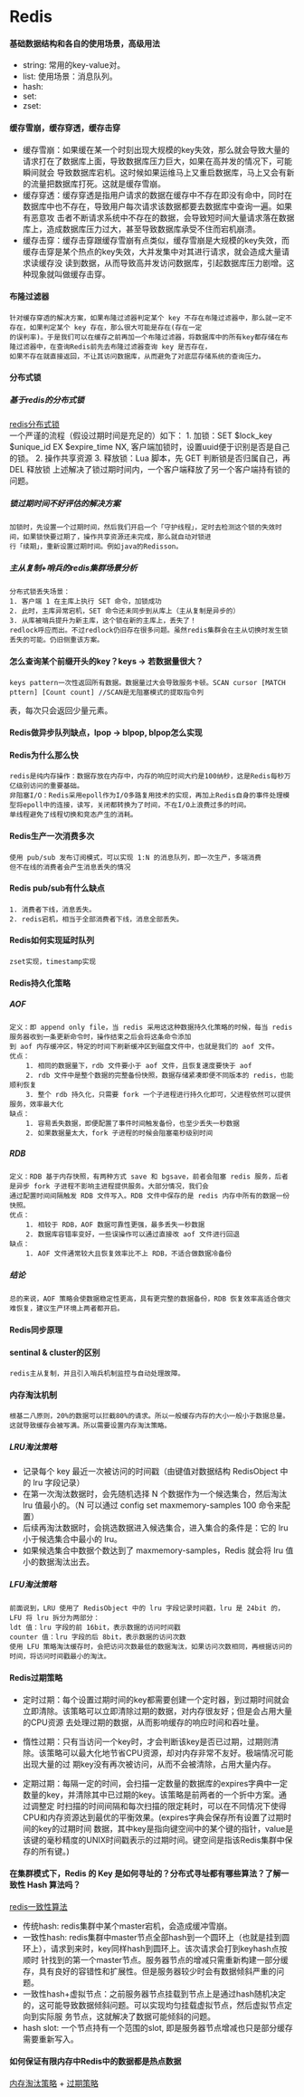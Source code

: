 # Redis

#### 基础数据结构和各自的使用场景，高级用法
- string: 常用的key-value对。
- list: 使用场景：消息队列。
- hash: 
- set:
- zset:
#### 缓存雪崩，缓存穿透，缓存击穿
- 缓存雪崩：如果缓在某一个时刻出现大规模的key失效，那么就会导致大量的请求打在了数据库上面，导致数据库压力巨大，如果在高并发的情况下，可能瞬间就会
  导致数据库宕机。这时候如果运维马上又重启数据库，马上又会有新的流量把数据库打死。这就是缓存雪崩。  
- 缓存穿透：缓存穿透是指用户请求的数据在缓存中不存在即没有命中，同时在数据库中也不存在，导致用户每次请求该数据都要去数据库中查询一遍。如果有恶意攻
  击者不断请求系统中不存在的数据，会导致短时间大量请求落在数据库上，造成数据库压力过大，甚至导致数据库承受不住而宕机崩溃。
- 缓存击穿：缓存击穿跟缓存雪崩有点类似，缓存雪崩是大规模的key失效，而缓存击穿是某个热点的key失效，大并发集中对其进行请求，就会造成大量请求读缓存没
  读到数据，从而导致高并发访问数据库，引起数据库压力剧增。这种现象就叫做缓存击穿。  
#### 布隆过滤器
    针对缓存穿透的解决方案，如果布隆过滤器判定某个 key 不存在布隆过滤器中，那么就一定不存在，如果判定某个 key 存在，那么很大可能是存在(存在一定
    的误判率)。于是我们可以在缓存之前再加一个布隆过滤器，将数据库中的所有key都存储在布隆过滤器中，在查询Redis前先去布隆过滤器查询 key 是否存在，
    如果不存在就直接返回，不让其访问数据库，从而避免了对底层存储系统的查询压力。
#### 分布式锁
##### 基于redis的分布式锁
[redis分布式锁](http://kaito-kidd.com/2021/06/08/is-redis-distributed-lock-really-safe/)  
    一个严谨的流程（假设过期时间是充足的）如下：
    1. 加锁：SET $lock_key $unique_id EX $expire_time NX, 客户端加锁时，设置uuid便于识别是否是自己的锁。
    2. 操作共享资源
    3. 释放锁：Lua 脚本，先 GET 判断锁是否归属自己，再 DEL 释放锁
    上述解决了锁过期时间内，一个客户端释放了另一个客户端持有锁的问题。  
##### 锁过期时间不好评估的解决方案
    加锁时，先设置一个过期时间，然后我们开启一个「守护线程」，定时去检测这个锁的失效时间，如果锁快要过期了，操作共享资源还未完成，那么就自动对锁进
    行「续期」，重新设置过期时间。例如java的Redisson。
##### 主从复制+哨兵的redis集群场景分析
    分布式锁丢失场景：
    1. 客户端 1 在主库上执行 SET 命令，加锁成功
    2. 此时，主库异常宕机，SET 命令还未同步到从库上（主从复制是异步的）
    3. 从库被哨兵提升为新主库，这个锁在新的主库上，丢失了！
    redlock呼应而出。不过redlock仍旧存在很多问题。虽然redis集群会在主从切换时发生锁丢失的可能。仍旧侧重该方案。
#### 怎么查询某个前缀开头的key？keys -> 若数据量很大？
    keys pattern一次性返回所有数据。数据量过大会导致服务卡顿。SCAN cursor [MATCH pttern] [Count count] //SCAN是无阻塞模式的提取指令列
表，每次只会返回少量元素。
#### Redis做异步队列缺点，lpop -> blpop, blpop怎么实现

#### Redis为什么那么快
    redis是纯内存操作：数据存放在内存中，内存的响应时间大约是100纳秒，这是Redis每秒万亿级别访问的重要基础。
    非阻塞I/O：Redis采用epoll作为I/O多路复用技术的实现，再加上Redis自身的事件处理模型将epoll中的连接，读写，关闭都转换为了时间，不在I/O上浪费过多的时间。
    单线程避免了线程切换和竞态产生的消耗。
#### Redis生产一次消费多次
    使用 pub/sub 发布订阅模式，可以实现 1:N 的消息队列，即一次生产，多端消费
    但不在线的消费者会产生消息丢失的情况
#### Redis pub/sub有什么缺点
    1. 消费者下线，消息丢失。
    2. redis宕机，相当于全部消费者下线，消息全部丢失。
    
#### Redis如何实现延时队列
    zset实现，timestamp实现

#### Redis持久化策略
##### AOF 
    定义：即 append only file，当 redis 采用这这种数据持久化策略的时候，每当 redis 服务器收到一条更新命令时，操作结束之后会将这条命令添加
    到 aof 内存缓冲区，特定的时间下刷新缓冲区到磁盘文件中，也就是我们的 aof 文件。
    优点：
        1. 相同的数据量下，rdb 文件要小于 aof 文件，且恢复速度要快于 aof
        2. rdb 文件中是整个数据的完整备份快照，数据存储紧凑即便不同版本的 redis，也能顺利恢复
        3. 整个 rdb 持久化，只需要 fork 一个子进程进行持久化即可，父进程依然可以提供服务，效率最大化
    缺点：
        1. 容易丢失数据，即便配置了事件时间触发备份，也至少丢失一秒数据
        2. 如果数据量太大，fork 子进程的时候会阻塞毫秒级别时间
    
##### RDB
    定义：RDB 基于内存快照，有两种方式 save 和 bgsave，前者会阻塞 redis 服务，后者是异步 fork 子进程不影响主进程提供服务。大部分情况，我们会
    通过配置时间间隔触发 RDB 文件写入。RDB 文件中保存的是 redis 内存中所有的数据一份快照。
    优点：
        1. 相较于 RDB，AOF 数据可靠性更强，最多丢失一秒数据
        2. 数据库容错率变好，一些误操作可以通过直接改 aof 文件进行回退
    缺点：
        1. AOF 文件通常较大且恢复效率比不上 RDB，不适合做数据冷备份
##### 结论
    总的来说，AOF 策略会使数据稳定性更高，具有更完整的数据备份，RDB 恢复效率高适合做灾难恢复，建议生产环境上两者都开启。
#### Redis同步原理

#### sentinal & cluster的区别
    redis主从复制，并且引入哨兵机制监控与自动处理故障。

<a id="memoryeLimination"></a>
#### 内存淘汰机制
    根基二八原则，20%的数据可以拦截80%的请求。所以一般缓存内存的大小一般小于数据总量。这就导致缓存会被写满。所以需要设置内存淘汰策略。
##### LRU淘汰策略
- 记录每个 key 最近一次被访问的时间戳（由键值对数据结构 RedisObject 中的 lru 字段记录）
- 在第一次淘汰数据时，会先随机选择 N 个数据作为一个候选集合，然后淘汰 lru 值最小的。（N 可以通过 config set maxmemory-samples 100 命令来配置）
- 后续再淘汰数据时，会挑选数据进入候选集合，进入集合的条件是：它的 lru 小于候选集合中最小的 lru。
- 如果候选集合中数据个数达到了 maxmemory-samples，Redis 就会将 lru 值小的数据淘汰出去。
##### LFU淘汰策略
    前面说到，LRU 使用了 RedisObject 中的 lru 字段记录时间戳，lru 是 24bit 的，LFU 将 lru 拆分为两部分：
    ldt 值：lru 字段的前 16bit，表示数据的访问时间戳
    counter 值：lru 字段的后 8bit，表示数据的访问次数
    使用 LFU 策略淘汰缓存时，会把访问次数最低的数据淘汰，如果访问次数相同，再根据访问的时间，将访问时间戳最小的淘汰。
<a id="expirationstrategy"></a>
#### Redis过期策略
- 定时过期：每个设置过期时间的key都需要创建一个定时器，到过期时间就会立即清除。该策略可以立即清除过期的数据，对内存很友好；但是会占用大量的CPU资源
  去处理过期的数据，从而影响缓存的响应时间和吞吐量。

- 惰性过期：只有当访问一个key时，才会判断该key是否已过期，过期则清除。该策略可以最大化地节省CPU资源，却对内存非常不友好。极端情况可能出现大量的过
  期key没有再次被访问，从而不会被清除，占用大量内存。

- 定期过期：每隔一定的时间，会扫描一定数量的数据库的expires字典中一定数量的key，并清除其中已过期的key。该策略是前两者的一个折中方案。通过调整定
  时扫描的时间间隔和每次扫描的限定耗时，可以在不同情况下使得CPU和内存资源达到最优的平衡效果。(expires字典会保存所有设置了过期时间的key的过期时间
  数据，其中key是指向键空间中的某个键的指针，value是该键的毫秒精度的UNIX时间戳表示的过期时间。键空间是指该Redis集群中保存的所有键。)
#### 在集群模式下，Redis 的 Key 是如何寻址的？分布式寻址都有哪些算法？了解一致性 Hash 算法吗？
[redis一致性算法](https://blog.csdn.net/qq_21125183/article/details/90019034?spm=1001.2101.3001.6650.6&utm_medium=distribute.pc_relevant.none-task-blog-2%7Edefault%7EOPENSEARCH%7Edefault-6.highlightwordscore&depth_1-utm_source=distribute.pc_relevant.none-task-blog-2%7Edefault%7EOPENSEARCH%7Edefault-6.highlightwordscore)
- 传统hash: redis集群中某个master宕机，会造成缓冲雪崩。
- 一致性hash: redis集群中master节点全部hash到一个圆环上（也就是挂到圆环上），请求到来时，key同样hash到圆环上。该次请求会打到keyhash点按顺时
  针找到的第一个master节点。服务器节点的增减只需重新构建一部分缓存，具有良好的容错性和扩展性。但是服务器较少时会有数据倾斜严重的问题。
- 一致性hash+虚拟节点：之前服务器节点挂载到节点上是通过hash随机决定的，这可能导致数据倾斜问题。可以实现均匀挂载虚拟节点，然后虚拟节点定向到实际服
  务节点，这就解决了数据可能倾斜的问题。
- hash slot: 一个节点持有一个范围的slot, 即是服务器节点增减也只是部分缓存需要重新写入。
#### 如何保证有限内存中Redis中的数据都是热点数据
[内存淘汰策略](#memoryeLimination) + [过期策略](#expirationstrategy)